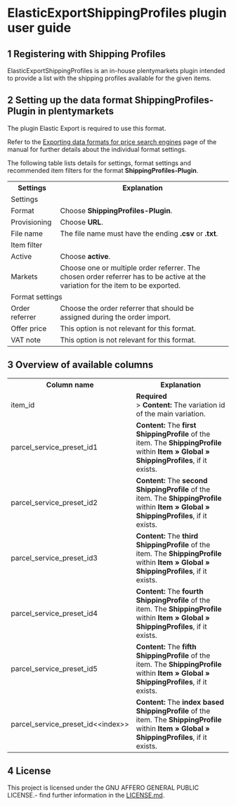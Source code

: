 # ElasticExportShippingProfiles plugin user guide

<div class="container-toc"></div>

## 1 Registering with Shipping Profiles

ElasticExportShippingProfiles is an in-house plentymarkets plugin intended to provide a list with the shipping profiles available for the given items.

## 2 Setting up the data format ShippingProfiles-Plugin in plentymarkets

The plugin Elastic Export is required to use this format.

Refer to the [Exporting data formats for price search engines](https://knowledge.plentymarkets.com/en/basics/data-exchange/exporting-data#30) page of the manual for further details about the individual format settings.

The following table lists details for settings, format settings and recommended item filters for the format **ShippingProfiles-Plugin**.
<table>
    <tr>
        <th>
            Settings
        </th>
        <th>
            Explanation
        </th>
    </tr>
    <tr>
        <td class="th" colspan="2">
            Settings
        </td>
    </tr>
    <tr>
        <td>
            Format
        </td>
        <td>
            Choose <b>ShippingProfiles-Plugin</b>.
        </td>
    </tr>
    <tr>
        <td>
            Provisioning
        </td>
        <td>
            Choose <b>URL</b>.
        </td>
    </tr>
    <tr>
        <td>
            File name
        </td>
        <td>
            The file name must have the ending <b>.csv</b> or <b>.txt</b>.
        </td>
    </tr>
    <tr>
        <td class="th" colspan="2">
            Item filter
        </td>
    </tr>
    <tr>
        <td>
            Active
        </td>
        <td>
            Choose <b>active</b>.
        </td>
    </tr>
    <tr>
        <td>
            Markets
        </td>
        <td>
            Choose one or multiple order referrer. The chosen order referrer has to be active at the variation for the item to be exported.
        </td>
    </tr>
    <tr>
        <td class="th" colspan="2">
            Format settings
        </td>
    </tr>
    <tr>
        <td>
            Order referrer
        </td>
        <td>
            Choose the order referrer that should be assigned during the order import.
        </td>
    </tr>
    <tr>
        <td>
            Offer price
        </td>
        <td>
            This option is not relevant for this format.
        </td>
    </tr>
    <tr>
        <td>
            VAT note
        </td>
        <td>
            This option is not relevant for this format.
        </td>
    </tr>
</table>


## 3 Overview of available columns

<table>
    <tr>
        <th>
            Column name
        </th>
        <th>
            Explanation
        </th>
    </tr>
    <tr>
        <td>
            item_id
        </td>
        <td>
            <b>Required</b><br>>
            <b>Content:</b> The variation id of the main variation.
        </td>
    </tr>
    <tr>
        <td>
            parcel_service_preset_id1
        </td>
        <td>
            <b>Content:</b> The <b>first ShippingProfile</b> of the item. The <b>ShippingProfile</b> within <b>Item » Global » ShippingProfiles</b>, if it exists.
        </td>
    </tr>
    <tr>
        <td>
            parcel_service_preset_id2
        </td>
        <td>
            <b>Content:</b> The <b>second ShippingProfile</b> of the item. The <b>ShippingProfile</b> within <b>Item » Global » ShippingProfiles</b>, if it exists.
        </td>
    </tr>
    <tr>
        <td>
            parcel_service_preset_id3
        </td>
        <td>
            <b>Content:</b> The <b>third ShippingProfile</b> of the item. The <b>ShippingProfile</b> within <b>Item » Global » ShippingProfiles</b>, if it exists.
        </td>
    </tr>
    <tr>
        <td>
            parcel_service_preset_id4
        </td>
        <td>
            <b>Content:</b> The <b>fourth ShippingProfile</b> of the item. The <b>ShippingProfile</b> within <b>Item » Global » ShippingProfiles</b>, if it exists.
        </td>
    </tr>
    <tr>
        <td>
            parcel_service_preset_id5
        </td>
        <td>
            <b>Content:</b> The <b>fifth ShippingProfile</b> of the item. The <b>ShippingProfile</b> within <b>Item » Global » ShippingProfiles</b>, if it exists.
        </td>
    </tr>
    <tr>
        <td>
            parcel_service_preset_id&lt;&lt;index&gt;&gt;
        </td>
        <td>
            <b>Content:</b> The <b>index based ShippingProfile</b> of the item. The <b>ShippingProfile</b> within <b>Item » Global » ShippingProfiles</b>, if it exists.
        </td>
    </tr>
</table>

## 4 License

This project is licensed under the GNU AFFERO GENERAL PUBLIC LICENSE.- find further information in the [LICENSE.md](https://github.com/plentymarkets/plugin-elastic-export-shipping-profiles/blob/master/LICENSE.md).
